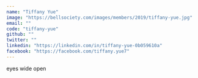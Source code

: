 ```yaml
---
name: "Tiffany Yue"
image: "https://bellsociety.com/images/members/2019/tiffany-yue.jpg"
email: ""
code: "tiffany-yue"
github: ""
twitter: ""
linkedin: "https://linkedin.com/in/tiffany-yue-0b059610a"
facebook: "https://facebook.com/tiffany.yue7"
---
```

eyes wide open